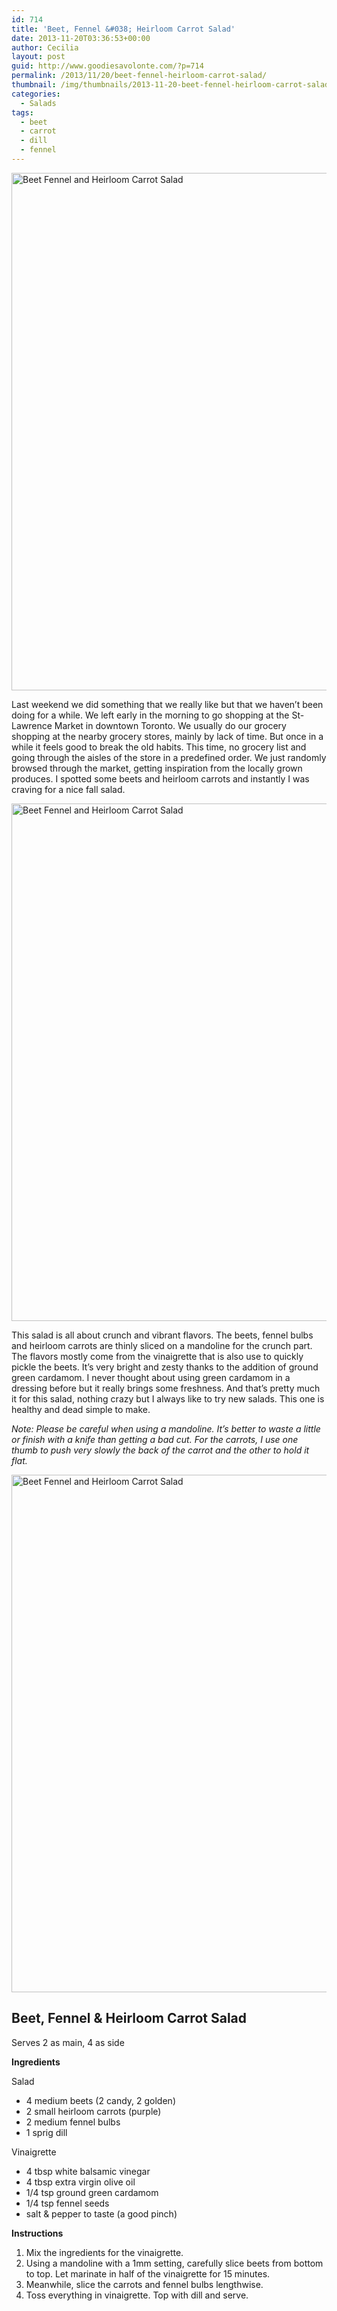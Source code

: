 ```yaml
---
id: 714
title: 'Beet, Fennel &#038; Heirloom Carrot Salad'
date: 2013-11-20T03:36:53+00:00
author: Cecilia
layout: post
guid: http://www.goodiesavolonte.com/?p=714
permalink: /2013/11/20/beet-fennel-heirloom-carrot-salad/
thumbnail: /img/thumbnails/2013-11-20-beet-fennel-heirloom-carrot-salad.jpg
categories:
  - Salads
tags:
  - beet
  - carrot
  - dill
  - fennel
---
```

<input class="jpibfi" type="hidden" />

[<img class="alignnone size-full wp-image-717" alt="Beet Fennel and Heirloom Carrot Salad" src="http://www.goodiesavolonte.com/wp-content/uploads/2013/11/Beet-fennel-heirloom-carrot-salad-01.jpg" width="552" height="828" />](http://www.goodiesavolonte.com/wp-content/uploads/2013/11/Beet-fennel-heirloom-carrot-salad-01.jpg)

Last weekend we did something that we really like but that we haven&#8217;t been doing for a while. We left early in the morning to go shopping at the St-Lawrence Market in downtown Toronto. We usually do our grocery shopping at the nearby grocery stores, mainly by lack of time. But once in a while it feels good to break the old habits. This time, no grocery list and going through the aisles of the store in a predefined order. We just randomly browsed through the market, getting inspiration from the locally grown produces. I spotted some beets and heirloom carrots and instantly I was craving for a nice fall salad.

<!--more-->

[<img class="alignnone size-full wp-image-715" alt="Beet Fennel and Heirloom Carrot Salad" src="http://www.goodiesavolonte.com/wp-content/uploads/2013/11/Beet-fennel-heirloom-carrot-salad-02.jpg" width="552" height="828" />](http://www.goodiesavolonte.com/wp-content/uploads/2013/11/Beet-fennel-heirloom-carrot-salad-02.jpg)

This salad is all about crunch and vibrant flavors. The beets, fennel bulbs and heirloom carrots are thinly sliced on a mandoline for the crunch part. The flavors mostly come from the vinaigrette that is also use to quickly pickle the beets. It&#8217;s very bright and zesty thanks to the addition of ground green cardamom. I never thought about using green cardamom in a dressing before but it really brings some freshness. And that&#8217;s pretty much it for this salad, nothing crazy but I always like to try new salads. This one is healthy and dead simple to make.

_Note: Please be careful when using a mandoline. It&#8217;s better to waste a little or finish with a knife than getting a bad cut. For the carrots, I use one thumb to push very slowly the back of the carrot and the other to hold it flat._

[<img class="alignnone size-full wp-image-716" alt="Beet Fennel and Heirloom Carrot Salad" src="http://www.goodiesavolonte.com/wp-content/uploads/2013/11/Beet-fennel-heirloom-carrot-salad-03.jpg" width="552" height="828" />](http://www.goodiesavolonte.com/wp-content/uploads/2013/11/Beet-fennel-heirloom-carrot-salad-03.jpg)

<div class="recipe-box">
  <h2 class="recipe-title">
    Beet, Fennel & Heirloom Carrot Salad
  </h2>
  
  <p>
    Serves 2 as main, 4 as side
  </p>
  
  <p>
    <strong>Ingredients</strong>
  </p>
  
  <p>
    Salad
  </p>
  
  <ul>
    <li>
      4 medium beets (2 candy, 2 golden)
    </li>
    <li>
      2 small heirloom carrots (purple)
    </li>
    <li>
      2 medium fennel bulbs
    </li>
    <li>
      1 sprig dill
    </li>
  </ul>
  
  <p>
    Vinaigrette
  </p>
  
  <ul>
    <li>
      <span style="line-height: 14px;">4 tbsp white balsamic vinegar</span>
    </li>
    <li>
      4 tbsp extra virgin olive oil
    </li>
    <li>
      1/4 tsp ground green cardamom
    </li>
    <li>
      1/4 tsp fennel seeds
    </li>
    <li>
      salt & pepper to taste (a good pinch)
    </li>
  </ul>
  
  <p>
    <strong>Instructions</strong>
  </p>
  
  <ol>
    <li>
      Mix the ingredients for the vinaigrette.
    </li>
    <li>
      Using a mandoline with a 1mm setting, carefully slice beets from bottom to top. Let marinate in half of the vinaigrette for 15 minutes.
    </li>
    <li>
      Meanwhile, slice the carrots and fennel bulbs lengthwise.
    </li>
    <li>
      Toss everything in vinaigrette. Top with dill and serve.
    </li>
  </ol>
</div>
